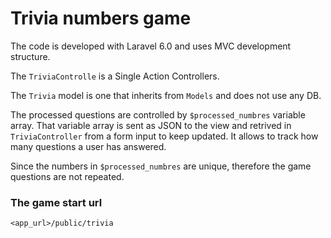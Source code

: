 # Trivia numbers game

The code is developed with Laravel 6.0 and uses MVC development structure.
 
The `TriviaControlle` is a Single Action Controllers. 

The `Trivia` model is one that inherits from `Models` and does not use any DB.

The processed questions are controlled by `$processed_numbres` variable array. That variable array is sent as JSON to the view and retrived in `TriviaController` from a form input to keep updated. It allows to track how many questions a user has answered.

Since the numbers in `$processed_numbres` are unique, therefore the game questions are not repeated. 

### The game start url
`<app_url>/public/trivia`
